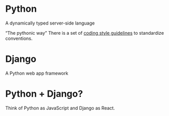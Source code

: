 # Python
A dynamically typed server-side language

“The pythonic way”
There is a set of [coding style guidelines](https://www.python.org/dev/peps/pep-0008/) to standardize conventions.

# Django 
A Python web app framework

# Python + Django? 
Think of Python as JavaScript and Django as React.